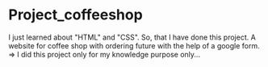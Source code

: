 # Project_coffeeshop
I just learned about "HTML" and "CSS". So, that I have done this project. A website for coffee shop with ordering future with the help of a google form.
=> I did this project only for my knowledge purpose only...
